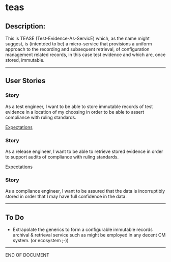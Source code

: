 # teas

## Description:

This is TEASE (Test-Evidence-As-ServicE) which, as the name might suggest, is (intentded to be) a micro-service that provisions a uniform approach to the recording and subsequent retrieval, of configuration management related records, in this case test evidence and which are, once stored, immutable.


---

## User Stories


### Story

As a test engineer, I want to be able to store immutable records of test evidence in a location of my choosing in order to be able to assert compliance with ruling standards.

[Expectations](src/test/features/storage.feature)


### Story

As a release engineer, I want to be able to retrieve stored evidence in order to support audits of compliance with ruling standards.

[Expectations](src/test/features/retrieval.feature)

### Story

As a compliance engineer, I want to be assured that the data is incorruptibly stored in order that I may have full confidence in the data.

---

## To Do

- Extrapolate the generics to form a configurable immutable records archival & retrieval service such as might be employed in any decent CM system. (or ecosystem ;-))

---

END OF DOCUMENT
